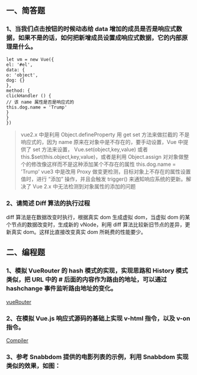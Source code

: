 ## 一、简答题

### 1、当我们点击按钮的时候动态给 data 增加的成员是否是响应式数据，如果不是的话，如何把新增成员设置成响应式数据，它的内部原理是什么。

```
let vm = new Vue({
el: '#el',
data: {
o: 'object',
dog: {}
},
method: {
clickHandler () {
// 该 name 属性是否是响应式的
this.dog.name = 'Trump'
}
}
})
```

> vue2.x 中是利用 Object.defineProperty 用 get set 方法来做拦截的
> 不是响应式的，因为 name 原来在对象中是不存在的，要手动设置，Vue 中提供了 set 方法来设置，
> Vue.set(object,key,value) 或者 this.\$set(this.object,key,value)，或者是利用 Object.assign 对对象做整个的修改像这样而不是这种添加某个不存在的属性 this.dog.name = 'Trump'
> vue3 中是改用 Proxy 做变更检测，目标对象上不存在的属性设置值时，进行 “添加” 操作，并且会触发 trigger() 来通知响应系统的更新。解决了 Vue 2.x 中无法检测到对象属性的添加的问题

### 2、请简述 Diff 算法的执行过程

diff 算法是在数据改变时执行，根据真实 dom 生成虚拟 dom，当虚拟 dom 的某个节点的数据改变时，生成新的 vNode，利用 diff 算法比较新旧节点的差异，更新真实 dom。这样比直接改变真实 dom 所耗费的性能要少。

## 二、编程题

### 1、模拟 VueRouter 的 hash 模式的实现，实现思路和 History 模式类似，把 URL 中的 # 后面的内容作为路由的地址，可以通过 hashchange 事件监听路由地址的变化。

[vueRouter](https://github.com/leitingting08/Front/tree/master/lagou/chapter3/vueRouter.js)

### 2、在模拟 Vue.js 响应式源码的基础上实现 v-html 指令，以及 v-on 指令。

[Compiler](https://github.com/leitingting08/Front/tree/master/lagou/chapter3/compiler.js)

### 3、参考 Snabbdom 提供的电影列表的示例，利用 Snabbdom 实现类似的效果，如图：
